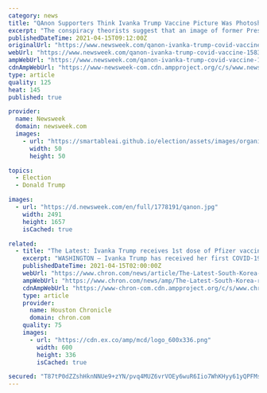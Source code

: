 ```yaml
---
category: news
title: "QAnon Supporters Think Ivanka Trump Vaccine Picture Was Photoshopped"
excerpt: "The conspiracy theorists suggest that an image of former President Donald Trump's eldest daughter was staged, or that it is not her in the photo she tweeted."
publishedDateTime: 2021-04-15T09:12:00Z
originalUrl: "https://www.newsweek.com/qanon-ivanka-trump-covid-vaccine-1583753"
webUrl: "https://www.newsweek.com/qanon-ivanka-trump-covid-vaccine-1583753"
ampWebUrl: "https://www.newsweek.com/qanon-ivanka-trump-covid-vaccine-1583753?amp=1"
cdnAmpWebUrl: "https://www-newsweek-com.cdn.ampproject.org/c/s/www.newsweek.com/qanon-ivanka-trump-covid-vaccine-1583753?amp=1"
type: article
quality: 125
heat: 145
published: true

provider:
  name: Newsweek
  domain: newsweek.com
  images:
    - url: "https://smartableai.github.io/election/assets/images/organizations/newsweek.com-50x50.jpg"
      width: 50
      height: 50

topics:
  - Election
  - Donald Trump

images:
  - url: "https://d.newsweek.com/en/full/1778191/qanon.jpg"
    width: 2491
    height: 1657
    isCached: true

related:
  - title: "The Latest: Ivanka Trump receives 1st dose of Pfizer vaccine"
    excerpt: "WASHINGTON — Ivanka Trump has received her first COVID-19 shot and is encouraging others to get vaccinated as quickly as they can. Two people familiar with Ivanka Trump’s plans say she was eligible to get vaccinated along with other White House staff when she worked as a senior adviser,"
    publishedDateTime: 2021-04-15T02:00:00Z
    webUrl: "https://www.chron.com/news/article/The-Latest-South-Korea-reports-highest-jump-in-3-16099279.php"
    ampWebUrl: "https://www.chron.com/news/amp/The-Latest-South-Korea-reports-highest-jump-in-3-16099279.php"
    cdnAmpWebUrl: "https://www-chron-com.cdn.ampproject.org/c/s/www.chron.com/news/amp/The-Latest-South-Korea-reports-highest-jump-in-3-16099279.php"
    type: article
    provider:
      name: Houston Chronicle
      domain: chron.com
    quality: 75
    images:
      - url: "https://cdn.ex.co/amp/mcd/logo_600x336.png"
        width: 600
        height: 336
        isCached: true

secured: "T87tP0dZZshHknNNUe9+zYN/pvq4MUZ6vrVOEy6wuR6Iio7WhKHyy61yQPFMspQOR3874eMeAEl5rX1Loz5PwrysI/XH8e6siWc4SduL/CBI1QpGd8mrOBIcFmcfIhF5f6Kg6xf4Om2PQJ8Y0hupGelanHVrtpVARz3v0inbCrl452DGmUUdxhM+hDcz1biiZsKxRrZSLCfox9KY425pAku9I3scBpIVvvZMW2bkFmIraTimNOVJnmGOpMHNcBZBd83YEWjCSOek0iQucZYVNJMSyJbz0O5WpdnZz26neU+3A2h+Y7GB6wYFyx5yzcddrbTwAy3Zr193P25EkkrSje6POOYFznw2u2rs01KSwQ8=;NQrmmPa6gUTZYR26/VExMQ=="
---
```



